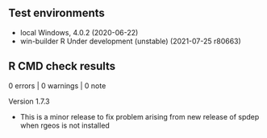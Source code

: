 ## Test environments
* local Windows, 4.0.2 (2020-06-22)
* win-builder R Under development (unstable) (2021-07-25 r80663)


## R CMD check results

0 errors | 0 warnings | 0 note

Version 1.7.3

* This is a minor release to fix problem arising from new release of spdep when rgeos is not installed


